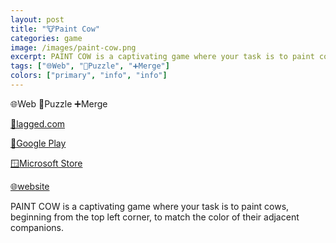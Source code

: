 ```yaml
---
layout: post
title: "🐮Paint Cow"
categories: game
image: /images/paint-cow.png
excerpt: PAINT COW is a captivating game where your task is to paint cows, beginning from the top left corner, to match the color of their adjacent companions.
tags: ["🌐Web", "🧩Puzzle", "➕Merge"]
colors: ["primary", "info", "info"]
---
```


<span class="badge badge-primary">🌐Web</span>
<span class="badge badge-info">🧩Puzzle</span>
<span class="badge badge-info">➕Merge</span>

<a href="https://lagged.com/play/6236/" class="btn btn-primary btn-lg">🎯lagged.com</a>

<a href="https://play.google.com/store/apps/details?id=app.netlify.paintcow.twa" class="btn btn-primary btn-lg">📱Google Play</a>

<a href="https://www.microsoft.com/en-us/p/paintcow/9mxn73v3wqmj?activetab=pivot:overviewtab" class="btn btn-primary btn-lg">🪟Microsoft Store</a>

<a href="https://paintcow.netlify.app/" class="btn btn-primary btn-lg">🌐website</a>

PAINT COW is a captivating game where your task is to paint cows, beginning from the top left corner, to match the color of their adjacent companions.
